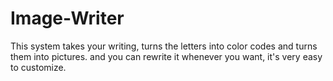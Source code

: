 # Image-Writer
This system takes your writing, turns the letters into color codes and turns them into pictures. and you can rewrite it whenever you want, it's very easy to customize.
